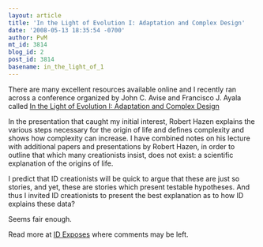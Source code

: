 ```yaml
---
layout: article
title: 'In the Light of Evolution I: Adaptation and Complex Design'
date: '2008-05-13 18:35:54 -0700'
author: PvM
mt_id: 3814
blog_id: 2
post_id: 3814
basename: in_the_light_of_1
---
```

There are many excellent resources available online and I recently ran across a conference organized by John C. Avise and Francisco J. Ayala called [In the Light of Evolution I: Adaptation and Complex Design](http://www.nasonline.org/site/PageServer?pagename=SACKLER_evolution_program)

In the presentation that caught my initial interest, Robert Hazen explains the various steps necessary for the origin of life and defines complexity and shows how complexity can increase. I have combined notes on his lecture with additional papers and presentations by Robert Hazen, in order to outline that which many creationists insist, does not exist: a scientific explanation of the origins of life. 

I predict that ID creationists will be quick to argue that these are just so stories, and yet, these are stories which present testable hypotheses. And thus I invited ID creationists to present the best explanation as to how ID explains these data?

Seems fair enough.

Read more at [ID Exposes](http://idexposed.wordpress.com/2008/05/14/robert-hazen-origin-of-life-101/) where comments may be left.

